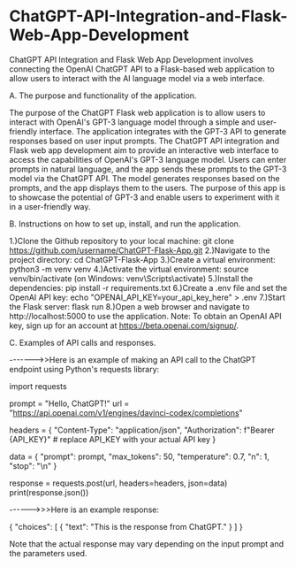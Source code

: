 # ChatGPT-API-Integration-and-Flask-Web-App-Development
ChatGPT API Integration and Flask Web App Development involves connecting the OpenAI ChatGPT API to a Flask-based web application to allow users to interact with the AI language model via a web interface.


A. The purpose and functionality of the application.


The purpose of the ChatGPT Flask web application is to allow users to interact with OpenAI's GPT-3 language model through a simple and user-friendly interface. The application integrates with the GPT-3 API to generate responses based on user input prompts.
The ChatGPT API integration and Flask web app development aim to provide an interactive web interface to access the capabilities of OpenAI's GPT-3 language model. Users can enter prompts in natural language, and the app sends these prompts to the GPT-3 model via the ChatGPT API. The model generates responses based on the prompts, and the app displays them to the users. The purpose of this app is to showcase the potential of GPT-3 and enable users to experiment with it in a user-friendly way.


B. Instructions on how to set up, install, and run the application.


1.)Clone the Github repository to your local machine: git clone https://github.com/username/ChatGPT-Flask-App.git
2.)Navigate to the project directory: cd ChatGPT-Flask-App
3.)Create a virtual environment: python3 -m venv venv
4.)Activate the virtual environment: source venv/bin/activate (on Windows: venv\Scripts\activate)
5.)Install the dependencies: pip install -r requirements.txt
6.)Create a .env file and set the OpenAI API key: echo "OPENAI_API_KEY=your_api_key_here" > .env
7.)Start the Flask server: flask run
8.)Open a web browser and navigate to http://localhost:5000 to use the application.
Note: To obtain an OpenAI API key, sign up for an account at https://beta.openai.com/signup/.


C.  Examples of API calls and responses.

------->>Here is an example of making an API call to the ChatGPT endpoint using Python's requests library:

import requests

prompt = "Hello, ChatGPT!"
url = "https://api.openai.com/v1/engines/davinci-codex/completions"

headers = {
    "Content-Type": "application/json",
    "Authorization": f"Bearer {API_KEY}"  # replace API_KEY with your actual API key
}

data = {
    "prompt": prompt,
    "max_tokens": 50,
    "temperature": 0.7,
    "n": 1,
    "stop": "\n"
}

response = requests.post(url, headers=headers, json=data)
print(response.json())


------>>>Here is an example response:

{
    "choices": [
        {
            "text": "This is the response from ChatGPT."
        }
    ]
}


Note that the actual response may vary depending on the input prompt and the parameters used.

